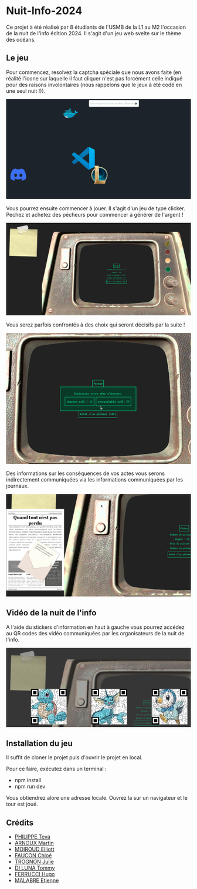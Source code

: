 # Nuit-Info-2024

Ce projet à été réalisé par 8 étudiants de l'USMB de la L1 au M2 l'occasion de la nuit de l'info édition 2024. Il s'agit d'un jeu web svelte sur le thème des océans.

## Le jeu

Pour commencez, resolvez la captcha spéciale que nous avons faite (en réalité l'icone sur laquelle il faut cliquer n'est pas forcément celle indiqué pour des raisons involontaires (nous rappelons que le jeux à été codé en une seul nuit !)).

![Captcha](README_Assets/captcha.png)

Vous pourrez ensuite commencer à jouer. Il s'agit d'un jeu de type clicker. Pechez et achetez des pécheurs pour commencer à générer de l'argent !

![Jeu_debut](README_Assets/jeu_debut.png)

Vous serez parfois confrontés à des choix qui seront décisifs par la suite !

![Choix](README_Assets/choix.png)

Des informations sur les conséquences de vos actes vous serons indirectement communiquées via les informations communiquées par les journaux.

![Journal](README_Assets/journal.png)

## Vidéo de la nuit de l'info

A l'aide du stickers d'information en haut à gauche vous pourrez accédez au QR codes des vidéo communiquées par les organisateurs de la nuit de l'info.

![Qr_Code](README_Assets/qr_code.png)

## Installation du jeu

Il suffit de cloner le projet puis d'ouvrir le projet en local.

Pour ce faire, exécutez dans un terminal :
- npm install
- npm run dev

Vous obtiendrez alore une adresse locale. Ouvrez la sur un navigateur et le tour est joué.

## Crédits
- [PHILIPPE Teva](https://github.com/TevaPhilippe05)
- [ARNOUX Martin](https://github.com/MartinArnoux)
- [MOIROUD Elliott](https://github.com/moiroudelliott)
- [FAUCON Chloé](https://github.com/bulbiii)
- [TROGNON Julie](https://github.com/jtrognon)
- [DI LUNA Tommy](https://github.com/TommyDIL)
- [FERRUCCI Hugo](https://github.com/ModeusOperandis)
- [MALABRE Etienne](https://github.com/lasnelus)
